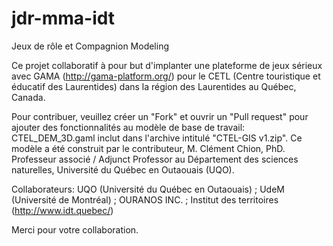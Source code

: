 # jdr-mma-idt
Jeux de rôle et Compagnion Modeling

Ce projet collaboratif à pour but d'implanter une plateforme de jeux sérieux avec GAMA (http://gama-platform.org/) pour le CETL (Centre touristique et éducatif des Laurentides) dans la région des Laurentides au Québec, Canada.

Pour contribuer, veuillez créer un "Fork" et ouvrir un "Pull request" pour ajouter des fonctionnalités au modèle de base de travail: CTEL_DEM_3D.gaml inclut dans l'archive intitulé "CTEL-GIS v1.zip". Ce modèle a été construit par le contributeur, M. Clément Chion, PhD. Professeur associé / Adjunct Professor au Département des sciences naturelles, Université du Québec en Outaouais (UQO).

Collaborateurs:
UQO (Université du Québec en Outaouais) ;
UdeM (Université de Montréal) ;
OURANOS INC. ;
Institut des territoires (http://www.idt.quebec/)

Merci pour votre collaboration.

